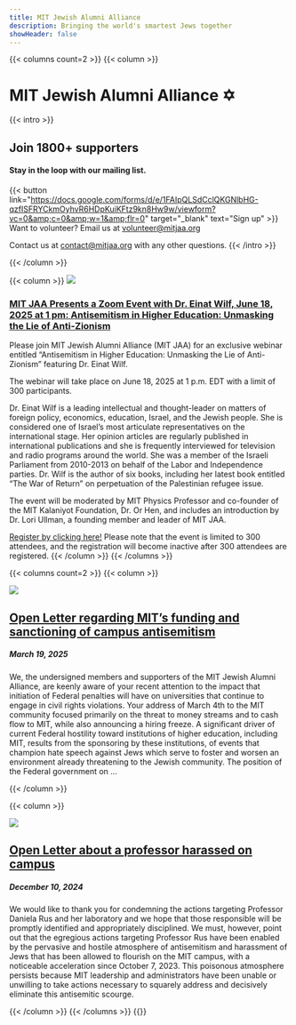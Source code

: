 ```yaml
---
title: MIT Jewish Alumni Alliance
description: Bringing the world's smartest Jews together
showHeader: false
---
```


<!-- <div class="image-text-container">
{{< img src="/img/background.jpg" loading="eager" >}}
<div class="bottom-left">Bottom Left</div>
<div class="top-left"><h1>MIT Jewish Alumni Alliance ✡︎</h1></div>
<div class="top-right">Top Right</div>
<div class="bottom-right">Bottom Right</div>
<div class="centered">Centered</div>
</div> -->

{{< columns count=2 >}}
{{< column >}}
# MIT Jewish Alumni Alliance ✡︎
{{< intro >}}
## Join 1800+ supporters
#### Stay in the loop with our mailing list.
{{< button link="https://docs.google.com/forms/d/e/1FAIpQLSdCclQKGNlbHG-qzfISFRYCkmOyhvR6HDpKuiKFtz9kn8Hw9w/viewform?vc=0&amp;c=0&amp;w=1&amp;flr=0" target="\_blank" text="Sign up" >}}
Want to volunteer? Email us at [volunteer@mitjaa.org](mailto:volunteer@mitjaa.org)

Contact us at [contact@mitjaa.org](mailto:contact@mitjaa.org) with any other questions.
{{< /intro >}}

{{< /column >}}

{{< column >}}
<a href="https://einatwilfmitjaa.eventbrite.com/" target="_blank"><img src="/img/einat_wilf.png" loading="eager"></img></a>
<a href="https://einatwilfmitjaa.eventbrite.com/" target="_blank"><h3>MIT JAA Presents a Zoom Event with Dr. Einat Wilf, June 18, 2025 at 1 pm: Antisemitism in Higher Education: Unmasking the Lie of Anti-Zionism</h3></a>

Please join MIT Jewish Alumni Alliance (MIT JAA) for an exclusive webinar entitled “Antisemitism in Higher Education: Unmasking the Lie of Anti-Zionism” featuring Dr. Einat Wilf.

The webinar will take place on June 18, 2025 at 1 p.m. EDT with a limit of 300 participants.

Dr. Einat Wilf is a leading intellectual and thought-leader on matters of foreign policy, economics, education, Israel, and the Jewish people. She is considered one of Israel’s most articulate representatives on the international stage. Her opinion articles are regularly published in international publications and she is frequently interviewed for television and radio programs around the world. She was a member of the Israeli Parliament from 2010-2013 on behalf of the Labor and Independence parties. Dr. Wilf is the author of six books, including her latest book entitled “The War of Return” on perpetuation of the Palestinian refugee issue.

The event will be moderated by MIT Physics Professor and co-founder of the MIT Kalaniyot Foundation, Dr. Or Hen, and includes an introduction by Dr. Lori Ullman, a founding member and leader of MIT JAA.

<a href="https://einatwilfmitjaa.eventbrite.com/" target="_blank">Register by clicking here!</a> Please note that the event is limited to 300 attendees, and the registration will become inactive after 300 attendees are registered.
{{< /column >}}
{{< /columns >}}

{{< columns count=2 >}}
{{< column >}}
<div class="image-container">
<a href="/open-letters/2025-03-19/"><img src="/img/open-letters/2025-03-19/cover.png" loading="eager"></img></a>
<h2><a href="/open-letters/2025-03-19/">Open Letter regarding MIT’s funding and sanctioning of campus antisemitism</a></h2>
<h5>March 19, 2025</h5>
<p>We, the undersigned members and supporters of the MIT Jewish Alumni Alliance, are keenly aware of your recent attention to the impact that initiation of Federal penalties will have on universities that continue to engage in civil rights violations. Your address of March 4th to the MIT community focused primarily on the threat to money streams and to cash flow to MIT, while also announcing a hiring freeze. A significant driver of current Federal hostility toward institutions of higher education, including MIT, results from the sponsoring by these institutions, of events that champion hate speech against Jews which serve to foster and worsen an environment already threatening to the Jewish community. The position of the Federal government on …</p>
</div>
{{< /column >}}

{{< column >}}
<div class="image-container">
<a href="/open-letters/2024-12-10/"><img src="/img/open-letters/2024-12-10/cover.png" loading="eager"></img></a>
<h2><a href="/open-letters/2024-12-10/">Open Letter about a professor harassed on campus</a></h2>
<h5>December 10, 2024</h5>
<p>We would like to thank you for condemning the actions targeting Professor Daniela Rus and her laboratory and we hope that those responsible will be promptly identified and appropriately disciplined. We must, however, point out that the egregious actions targeting Professor Rus have been enabled by the pervasive and hostile atmosphere of antisemitism and harassment of Jews that has been allowed to flourish on the MIT campus, with a noticeable acceleration since October 7, 2023. This poisonous atmosphere persists because MIT leadership and administrators have been unable or unwilling to take actions necessary to squarely address and decisively eliminate this antisemitic scourge.</p>
</div>
{{< /column >}}
{{< /columns >}}
{{<spacer>}}